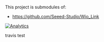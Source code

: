 This project is submodules of:

* https://github.com/Seeed-Studio/Wio_Link

[![Analytics](https://ga-beacon.appspot.com/UA-46589105-3/Grove_Drivers_for_Wio)](https://github.com/igrigorik/ga-beacon)


travis test

